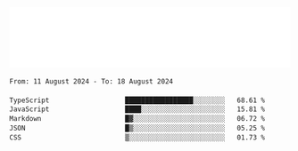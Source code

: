 [![](./hello.svg)](https://blog.yrobot.top?ref=github-yrobot)

<!--START_SECTION:waka-->

```txt
From: 11 August 2024 - To: 18 August 2024

TypeScript                   █████████████████░░░░░░░░   68.61 %
JavaScript                   ████░░░░░░░░░░░░░░░░░░░░░   15.81 %
Markdown                     █▓░░░░░░░░░░░░░░░░░░░░░░░   06.72 %
JSON                         █▒░░░░░░░░░░░░░░░░░░░░░░░   05.25 %
CSS                          ▒░░░░░░░░░░░░░░░░░░░░░░░░   01.73 %
```

<!--END_SECTION:waka-->
